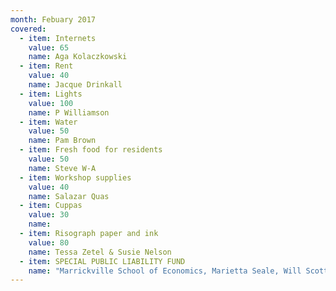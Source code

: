 ```yaml
---
month: Febuary 2017
covered:
  - item: Internets
    value: 65
    name: Aga Kolaczkowski
  - item: Rent
    value: 40
    name: Jacque Drinkall
  - item: Lights
    value: 100
    name: P Williamson
  - item: Water
    value: 50
    name: Pam Brown
  - item: Fresh food for residents
    value: 50
    name: Steve W-A
  - item: Workshop supplies
    value: 40
    name: Salazar Quas
  - item: Cuppas
    value: 30
    name:
  - item: Risograph paper and ink
    value: 80
    name: Tessa Zetel & Susie Nelson
  - item: SPECIAL PUBLIC LIABILITY FUND
    name: "Marrickville School of Economics, Marietta Seale, Will Scott-Kemmis, Michelle Miller, Tiani Chillemi, Mel + Julia, Nick + Thomas, Naomi Riddle, Claire Field, Bettina Kaiser, Kathleen Lin, Sabrina Baker, Peter Williamson, Laura Fisher, OAF, April Pepper"
---
```

